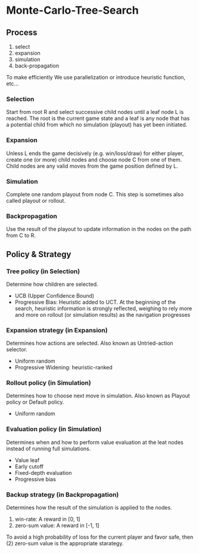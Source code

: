 # Monte-Carlo-Tree-Search
## Process
1. select
2. expansion
3. simulation
4. back-propagation

To make efficiently We use parallelization or introduce heuristic function, etc...

### Selection
Start from root R and select successive child nodes until a leaf node L is reached. The root is the current game state and a leaf is any node that has a potential child from which no simulation (playout) has yet been initiated.

### Expansion
Unless L ends the game decisively (e.g. win/loss/draw) for either player, create one (or more) child nodes and choose node C from one of them. Child nodes are any valid moves from the game position defined by L.

### Simulation
Complete one random playout from node C. This step is sometimes also called playout or rollout.

### Backpropagation
Use the result of the playout to update information in the nodes on the path from C to R.

## Policy & Strategy

### Tree policy (in Selection)
Determine how children are selected.

- UCB (Upper Confidence Bound)
- Progressive Bias: Heuristic added to UCT. At the beginning of the search, heuristic information is strongly reflected, weighing to rely more and more on rollout (or simulation results) as the navigation progresses

### Expansion strategy (in Expansion)
Determines how actions are selected. Also known as Untried-action selector.

- Uniform random
- Progressive Widening: heuristic-ranked

### Rollout policy (in Simulation)
Determines how to choose next move in simulation. Also known as Playout policy or Default policy.

- Uniform random

### Evaluation policy (in Simulation)
Determines when and how to perform value evaluation at the leat nodes instead of running full simulations.

- Value leaf
- Early cutoff
- Fixed-depth evaluation
- Progressive bias

### Backup strategy (in Backpropagation)
Determines how the result of the simulation is applied to the nodes.

1. win-rate: A reward in [0, 1]
2. zero-sum value: A reward in [-1, 1] 

To avoid a high probability of loss for the current player and favor safe, then (2) zero-sum value is the appropriate starategy.
